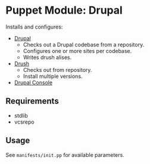 # Puppet Module: Drupal

Installs and configures:

-   [Drupal](https://www.drupal.org/)
    -   Checks out a Drupal codebase from a repository.
    -   Configures one or more sites per codebase.
    -   Writes drush alises.
-   [Drush](https://github.com/drush-ops/drush)
    -   Checks out from repository.
    -   Install multiple versions.
-   [Drupal Console](http://drupalconsole.com/)

## Requirements

-   stdlib
-   vcsrepo

## Usage

See `manifests/init.pp` for available parameters.

